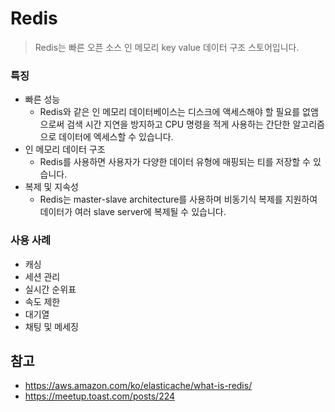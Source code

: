 # Redis
> Redis는 빠른 오픈 소스 인 메모리 key value 데이터 구조 스토어입니다. 

### 특징
- 빠른 성능
  - Redis와 같은 인 메모리 데이터베이스는 디스크에 액세스해야 할 필요를 없앰으로써 검색 시간 지연을 방지하고 CPU 명령을 적게 사용하는 간단한 알고리즘으로 데이터에 엑세스할 수 있습니다.
- 인 메모리 데이터 구조
  - Redis를 사용하면 사용자가 다양한 데이터 유형에 매핑되는 티를 저장할 수 있습니다.
- 복제 및 지속성
  - Redis는 master-slave architecture를 사용하며 비동기식 복제를 지원하여 데이터가 여러 slave server에 복제될 수 있습니다.

### 사용 사례
- 캐싱
- 세션 관리
- 실시간 순위표
- 속도 제한
- 대기열
- 채팅 및 메세징



## 참고
- https://aws.amazon.com/ko/elasticache/what-is-redis/
- https://meetup.toast.com/posts/224
